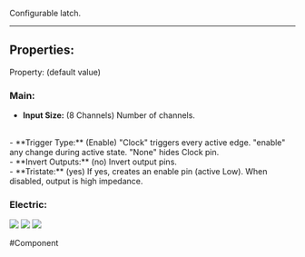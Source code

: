Configurable latch.

---

## Properties:

Property: (default value)

### Main:
- **Input Size:** (8 Channels)
   Number of channels.
<br>
- **Trigger Type:** (Enable)
   "Clock" triggers every active edge.
   "enable" any change during active state.
   "None" hides Clock pin.
<br>
- **Invert Outputs:** (no)
   Invert output pins.
<br>
- **Tristate:** (yes)
   If yes, creates an enable pin (active Low).
   When disabled, output is high impedance.

### Electric:
![](Logic%20Components#Inputs)
![](Logic%20Components#Outputs)
![](Logic%20Components#Edges)


#Component 